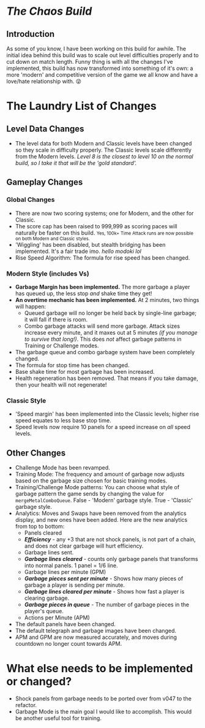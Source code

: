 # ***The Chaos Build***
## Introduction
As some of you know, I have been working on this build for awhile. The initial idea behind this build was to scale out level difficulties properly and to cut down on match length. Funny thing is with all the changes I've implemented, this build has now transformed into something of it's own: a more 'modern' and competitive version of the game we all know and have a love/hate relationship with. :stuck_out_tongue_winking_eye:
# The Laundry List of Changes
## Level Data Changes
- The level data for both Modern and Classic levels have been changed so they scale in difficulty properly. The Classic levels scale differently from the Modern levels. *Level 8 is the closest to level 10 on the normal build, so I take it that will be the 'gold standard'.*
## Gameplay Changes
### Global Changes
- There are now two scoring systems; one for Modern, and the other for Classic.
- The score cap has been raised to 999,999 as scoring paces will naturally be faster on this build.
<small>Yes, 100k+ Time Attack runs are now possible on both Modern and Classic styles.</small>
- 'Wiggling' has been disabled, but stealth bridging has been implemented. It's a fair trade imo. *hello modoki lol*
- Rise Speed Algorithm: The formula for rise speed has been changed.
### Modern Style (includes Vs)
- **Garbage Margin has been implemented.** The more garbage a player has queued up, the less stop *and* shake time they get!
- **An overtime mechanic has been implemented.** At 2 minutes, two things will happen:
  - Queued garbage will no longer be held back by single-line garbage; it will fall if there is room.
  - Combo garbage attacks will send more garbage. Attack sizes increase every minute, and it maxes out at 5 minutes *(if you manage to survive that long!)*. This does *not* affect garbage patterns in Training or Challenge modes.
- The garbage queue and combo garbage system have been completely changed.
- The formula for stop time has been changed.
- Base shake time for most garbage has been increased.
- Health regeneration has been removed. That means if you take damage, then your health will not regenerate!
### Classic Style
- 'Speed margin' has been implemented into the Classic levels; higher rise speed equates to less base stop time.
- Speed levels now require 10 panels for a speed increase on *all* speed levels.
## Other Changes
- Challenge Mode has been revamped.
- Training Mode: The frequency and amount of garbage now adjusts based on the garbage size chosen for basic training modes.
- Training/Challenge Mode patterns: You can choose what style of garbage pattern the game sends by changing the value for `mergeMetalComboQueue`.
  False - 'Modern' garbage style.
  True - 'Classic' garbage style.
- Analytics: Moves and Swaps have been removed from the analytics display, and new ones have been added. Here are the new analytics from top to bottom:
  - Panels cleared
  - ***Efficiency*** - any +3 that are not shock panels, is not part of a chain, and does not clear garbage will hurt efficiency.
  - Garbage lines sent.
  - ***Garbage lines cleared*** - counts only garbage panels that transforms into normal panels. 1 panel = 1/6 line.
  - Garbage lines per minute (GPM)
  - ***Garbage pieces sent per minute*** - Shows how many pieces of garbage a player is sending per minute.
  - ***Garbage lines cleared per minute*** - Shows how fast a player is clearing garbage.
  - ***Garbage pieces in queue*** - The number of garbage pieces in the player's queue.
  - Actions per Minute (APM)
- The default panels have been changed.
- The default telegraph and garbage images have been changed.
- APM and GPM are now measured accurately, and moves during countdown no longer count towards APM.
# What else needs to be implemented or changed?
- Shock panels from garbage needs to be ported over from v047 to the refactor.
- Garbage Mode is the main goal I would like to accomplish. This would be another useful tool for training.
